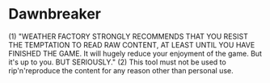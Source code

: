 # Dawnbreaker

(1) "WEATHER FACTORY STRONGLY RECOMMENDS THAT YOU RESIST THE TEMPTATION TO READ RAW CONTENT, AT LEAST UNTIL YOU HAVE FINISHED THE GAME. It will hugely reduce your enjoyment of the game. But it's up to you. BUT SERIOUSLY."
(2) This tool must not be used to rip'n'reproduce the content for any reason other than personal use.
